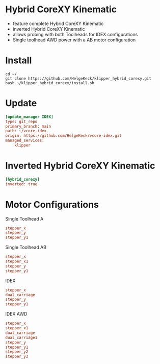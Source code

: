 # Hybrid CoreXY Kinematic
- feature complete Hybrid CoreXY Kinematic
- inverted Hybrid CoreXY Kinematic
- allows probing with both Toolheads for IDEX configurations
- Single toolhead AWD power with a AB motor configuration

# Install 
```
cd ~/
git clone https://github.com/HelgeKeck/klipper_hybrid_corexy.git
bash ~/klipper_hybrid_corexy/install.sh
```

# Update
```ini
[update_manager IDEX]
type: git_repo
primary_branch: main
path: ~/vcore-idex
origin: https://github.com/HelgeKeck/vcore-idex.git
managed_services:
	klipper
```

# Inverted Hybrid CoreXY Kinematic
```ini
[hybrid_corexy]
inverted: true
```

# Motor Configurations
Single Toolhead A
```ini
stepper_x
stepper_y
stepper_y1
```

Single Toolhead AB
```ini
stepper_x
stepper_x1
stepper_y
stepper_y1
```

IDEX 
```ini
stepper_x
dual_carriage
stepper_y
stepper_y1
```

IDEX AWD
```ini
stepper_x
stepper_x1
dual_carriage
dual_carriage1
stepper_y
stepper_y1
stepper_y2
stepper_y3
```
